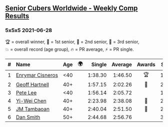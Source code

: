 <style>table {white-space: nowrap;}</style>
<link rel="stylesheet" type="text/css" href="/scw-comp/css/flags.css" />

## [Senior Cubers Worldwide - Weekly Comp Results](/scw-comp/results/)
### 5x5x5 2021-06-28

<span style="white-space: nowrap;">🏆 = overall winner</span>, <span style="white-space: nowrap;">🥇 = 1st senior</span>, <span style="white-space: nowrap;">🥈 = 2nd senior</span>, <span style="white-space: nowrap;">🥉 = 3rd senior</span>, <span style="white-space: nowrap;">💥 = overall record (age group)</span>, <span style="white-space: nowrap;">🔥 = PR average</span>, <span style="white-space: nowrap;">⚡ = PR single</span>.

| # | Name | Age | 🌍 | Single | Average | Awards | Solve 1 | Solve 2 | Solve 3 | Solve 4 | Solve 5 | Video |
| :--: | :-- | :--: | :--: | --: | --: | :--: | --: | --: | --: | --: | --: | :-- |
| 1 | [Enrymar Cisneros](../../persons/enrymar_cisneros/555.md) | <40 | <i class="flag flag-VE" /> | 1:38.30 | 1:46.50 | 🏆 | 1:52.83 | 1:45.08 | 1:45.15 | 1:38.30 | 1:49.28 | [Desktop](https://www.facebook.com/events/248738199926629/permalink/256244195842696) / [Mobile](https://m.facebook.com/events/248738199926629?view=permalink&id=256244195842696) |
| 2 | [Geoff Hartnell](../../persons/geoff_hartnell/555.md) | 40+ | <i class="flag flag-GB" /> | 1:57.15 | 2:02.26 | 🥇 | 2:12.11 | 1:57.15 | 2:02.86 | 2:04.62 | 1:59.29 | [Desktop](https://www.facebook.com/557281693/videos/524143545570746) / [Mobile](https://m.facebook.com/557281693/videos/524143545570746) |
| 3 | [Pete Lee](../../persons/pete_lee/555.md) | <40 | <i class="flag flag-GB" /> | 1:56.14 | 2:05.72 |  | 1:56.14 | 2:11.75 | 2:11.72 | 1:57.95 | 2:07.48 | [Desktop](https://www.facebook.com/events/248738199926629/permalink/253936966073419) / [Mobile](https://m.facebook.com/events/248738199926629?view=permalink&id=253936966073419) |
| 4 | [Yi-Wei Chen](../../persons/yi_wei_chen/555.md) | 40+ | <i class="flag flag-TW" /> | 2:23.98 | 2:38.08 | 🥈 | 2:23.98 | 2:57.10 | 2:29.81 | 2:37.85 | 2:46.57 | [Desktop](https://www.facebook.com/events/248738199926629/permalink/252251722908610) / [Mobile](https://m.facebook.com/events/248738199926629?view=permalink&id=252251722908610) |
| 5 | [JM Tambaoan](../../persons/jm_tambaoan/555.md) | 40+ | <i class="flag flag-PH" /> | 2:40.04 | 2:51.50 | 🥉 | 2:41.49 | 2:40.04 | 3:12.97 | DNS | DNS | [Desktop](https://www.facebook.com/events/248738199926629/permalink/256188685848247) / [Mobile](https://m.facebook.com/events/248738199926629?view=permalink&id=256188685848247) |
| 6 | [Dan Smith](../../persons/dan_smith/555.md) | 50+ | <i class="flag flag-US" /> | 2:44.68 | 2:56.76 |  | 3:06.00 | 2:44.68 | 2:59.59 | DNS | DNS | [Desktop](https://www.facebook.com/events/248738199926629/permalink/256337192500063) / [Mobile](https://m.facebook.com/events/248738199926629?view=permalink&id=256337192500063) |

<!-- Global site tag (gtag.js) - Google Analytics -->
<script async src="https://www.googletagmanager.com/gtag/js?id=UA-86348435-3"></script>
<script>window.dataLayer = window.dataLayer || []; function gtag() {dataLayer.push(arguments);} gtag('js', new Date()); gtag('config', 'UA-86348435-3');</script>
